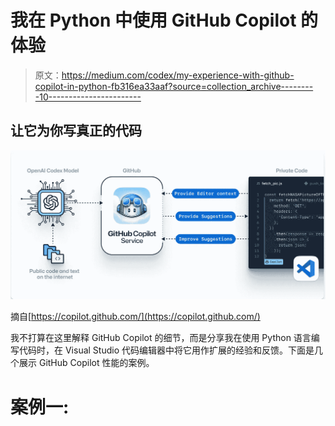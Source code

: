 # 我在 Python 中使用 GitHub Copilot 的体验

> 原文：<https://medium.com/codex/my-experience-with-github-copilot-in-python-fb316ea33aaf?source=collection_archive---------10----------------------->

## 让它为你写真正的代码

![](img/f14f9da2856de7b1e632d5028c95de02.png)

摘自[https://copilot.github.com/](https://copilot.github.com/)

我不打算在这里解释 GitHub Copilot 的细节，而是分享我在使用 Python 语言编写代码时，在 Visual Studio 代码编辑器中将它用作扩展的经验和反馈。下面是几个展示 GitHub Copilot 性能的案例。

# **案例一:**